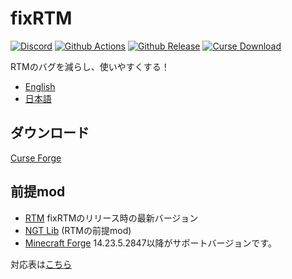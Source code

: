 # fixRTM

[![Discord](https://img.shields.io/discord/749186892733480970.svg?label=&logo=discord&logoColor=ffffff&color=7389D8&labelColor=6A7EC2)](https://discord.gg/qFKcUXX)
[![Github Actions](https://img.shields.io/github/workflow/status/fixrtm/fixRTM/CI/master?logo=github)](https://github.com/fixrtm/fixRTM/actions)
[![Github Release](https://img.shields.io/github/v/release/fixrtm/fixRTM?logo=github)](https://github.com/fixrtm/fixRTM/releases/latest)
[![Curse Download](https://img.shields.io/badge/CurseForge-download-brightgreen?logo=curseforge)](https://www.curseforge.com/minecraft/mc-mods/fixrtm)

RTMのバグを減らし、使いやすくする！

- [English](README.en.md)
- [日本語](README.md)

## ダウンロード

[Curse Forge](https://www.curseforge.com/minecraft/mc-mods/fixrtm)

## 前提mod

- [RTM](https://www.curseforge.com/minecraft/mc-mods/realtrainmod) fixRTMのリリース時の最新バージョン
- [NGT Lib](https://www.curseforge.com/minecraft/mc-mods/ngtlib) (RTMの前提mod)
- [Minecraft Forge](https://files.minecraftforge.net/maven/net/minecraftforge/forge/index_1.12.2.html)
  14.23.5.2847以降がサポートバージョンです。

対応表は[こちら](version-map.md)
